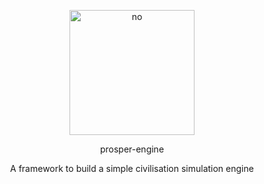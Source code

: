 <p align="center">
  <img width="200" src="https://i.imgur.com/T5gDld9.jpg" alt="no"/>
</p>
<p align="center">
   prosper-engine
</p>
<p align="center">
  A framework to build a simple civilisation simulation engine
</p>



